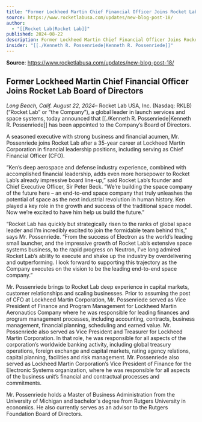 ```yaml
---
title: "Former Lockheed Martin Chief Financial Officer Joins Rocket Lab Board of Directors "
source: https://www.rocketlabusa.com/updates/new-blog-post-18/
author:
  - "[[Rocket Lab|Rocket Lab]]"
published: 2024-08-22
description: Former Lockheed Martin Chief Financial Officer Joins Rocket Lab Board of Directors
insider: "[[./Kenneth R. Possenriede|Kenneth R. Possenriede]]"
---
```

**Source**: https://www.rocketlabusa.com/updates/new-blog-post-18/
## Former Lockheed Martin Chief Financial Officer Joins Rocket Lab Board of Directors

*Long Beach, Calif. August 22, 2024*– Rocket Lab USA, Inc. (Nasdaq: RKLB) (“Rocket Lab” or “the Company”), a global leader in launch services and space systems, today announced that [[./Kenneth R. Possenriede|Kenneth R. Possenriede]] has been appointed to the Company’s Board of Directors.

A seasoned executive with strong business and financial acumen, Mr. Possenriede joins Rocket Lab after a 35-year career at Lockheed Martin Corporation in financial leadership positions, including serving as Chief Financial Officer (CFO).

“Ken’s deep aerospace and defense industry experience, combined with accomplished financial leadership, adds even more horsepower to Rocket Lab’s already impressive board line-up,” said Rocket Lab’s founder and Chief Executive Officer, Sir Peter Beck. “We’re building the space company of the future here – an end-to-end space company that truly unleashes the potential of space as the next industrial revolution in human history. Ken played a key role in the growth and success of the traditional space model. Now we’re excited to have him help us build the future.”

“Rocket Lab has quickly but strategically risen to the ranks of global space leader and I’m incredibly excited to join the formidable team behind this,” says Mr. Possenriede. “From the success of Electron as the world’s leading small launcher, and the impressive growth of Rocket Lab’s extensive space systems business, to the rapid progress on Neutron, I’ve long admired Rocket Lab’s ability to execute and shake up the industry by overdelivering and outperforming. I look forward to supporting this trajectory as the Company executes on the vision to be the leading end-to-end space company.”  

Mr. Possenriede brings to Rocket Lab deep experience in capital markets, customer relationships and scaling businesses. Prior to assuming the post of CFO at Lockheed Martin Corporation, Mr. Possenriede served as Vice President of Finance and Program Management for Lockheed Martin Aeronautics Company where he was responsible for leading finances and program management processes, including accounting, contracts, business management, financial planning, scheduling and earned value. Mr. Possenriede also served as Vice President and Treasurer for Lockheed Martin Corporation. In that role, he was responsible for all aspects of the corporation’s worldwide banking activity, including global treasury operations, foreign exchange and capital markets, rating agency relations, capital planning, facilities and risk management. Mr. Possenriede also served as Lockheed Martin Corporation’s Vice President of Finance for the Electronic Systems organization, where he was responsible for all aspects of the business unit’s financial and contractual processes and commitments.

Mr. Possenriede holds a Master of Business Administration from the University of Michigan and bachelor's degree from Rutgers University in economics. He also currently serves as an advisor to the Rutgers Foundation Board of Directors.

